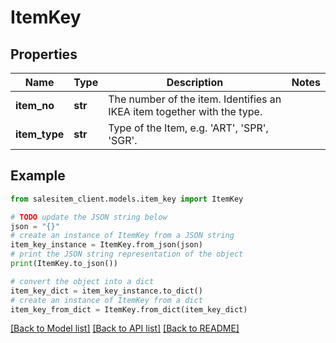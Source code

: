 # ItemKey


## Properties

Name | Type | Description | Notes
------------ | ------------- | ------------- | -------------
**item_no** | **str** | The number of the item. Identifies an IKEA item together with the type. | 
**item_type** | **str** | Type of the Item, e.g. &#39;ART&#39;, &#39;SPR&#39;, &#39;SGR&#39;. | 

## Example

```python
from salesitem_client.models.item_key import ItemKey

# TODO update the JSON string below
json = "{}"
# create an instance of ItemKey from a JSON string
item_key_instance = ItemKey.from_json(json)
# print the JSON string representation of the object
print(ItemKey.to_json())

# convert the object into a dict
item_key_dict = item_key_instance.to_dict()
# create an instance of ItemKey from a dict
item_key_from_dict = ItemKey.from_dict(item_key_dict)
```
[[Back to Model list]](../README.md#documentation-for-models) [[Back to API list]](../README.md#documentation-for-api-endpoints) [[Back to README]](../README.md)


